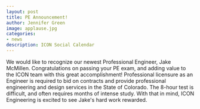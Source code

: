 ```yaml
---
layout: post
title: PE Announcement!
author: Jennifer Green
image: applause.jpg
categories:
- news
description: ICON Social Calendar
---
```


We would like to recognize our newest Professional Engineer, Jake McMillen. Congratulations on passing your PE exam, and adding value to the ICON team with this great accomplishment!
Professional licensure as an Engineer is required to bid on contracts and provide professional engineering and design services in the State of Colorado. The 8-hour test is difficult, and often requires months of intense study. With that in mind, ICON Engineering is excited to see Jake's hard work rewarded.
